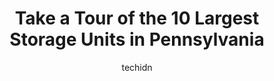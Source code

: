 ---
layout: ampstory
image: https://i0.wp.com/paketmu.com/wp-content/uploads/2023/06/life-storage-harrisburg-0-in-pennsylvania-1686365297.jpeg?resize=640,853
author: techidn
featured: false
description: Explore the diverse Storage Unit scene in Pennsylvania, home to an incredible selection of 10 establishments catering to every taste. Whether youre in search of iconic favorites or undiscov
title: Take a Tour of the 10 Largest Storage Units in Pennsylvania
cover:
   title: Take a Tour of the 10 Largest Storage Units in Pennsylvania
   subtitle: RICKPATE
   background: https://paketmu.com/wp-content/uploads/2023/06/life-storage-harrisburg-0-in-pennsylvania-1686365297.jpeg

pages: 
 - layout: thirds
   top: <h1>#1 Extra Space Storage</h1>
   bottom: "<p>The team was absolutely amazing helping us out with a unit! Simon really helped and went above and beyond with the service he provided for my wife and I! Thank you to man</p>"
   background: https://paketmu.com/wp-content/uploads/2023/06/life-storage-harrisburg-1-in-pennsylvania-1686365298.jpeg
   backgroundblur: true
 - layout: thirds
   top: <h1>#2 Devon Self Storage</h1>
   bottom: "<p>Well, I was pretty impressed with this facility when under Cube Smart. Since Devon took over there has been no one walking the storage unit halls as before during the day</p>"
   background: https://paketmu.com/wp-content/uploads/2023/06/life-storage-harrisburg-2-in-pennsylvania-1686365299.jpeg
   cta:
      link: https://paketmu.com/take-a-tour-of-the-10-largest-storage-units-in-pennsylvania/
      text: Take a Tour of the 10 Largest Storage Units in Pennsylvania
 - layout: thirds
   top: <h1>#3 Store Space Self Storage</h1>
   bottom: "<p>I had a great experience here! Kaila was so accommodating! She got my unit and lock for me immediately and everything happened so seamlessly. It was an all around very pl</p>"
   background: https://paketmu.com/wp-content/uploads/2023/06/life-storage-harrisburg-3-in-pennsylvania-1686365300.jpeg
   cta:
      link: https://paketmu.com/take-a-tour-of-the-10-largest-storage-units-in-pennsylvania/
      text: Take a Tour of the 10 Largest Storage Units in Pennsylvania
 - layout: thirds
   top: <h1>#4 iStorage Self Storage</h1>
   bottom: "<p>4353 Oregon Pike, Ephrata, PA 17522, United States</p>"
   background: https://images.unsplash.com/photo-1527066579998-dbbae57f45ce?ixlib=rb-4.0.3&ixid=MnwxMjA3fDB8MHxwaG90by1wYWdlfHx8fGVufDB8fHx8&auto=format&fit=crop&w=640&h=853&q=80
   cta:
      link: https://paketmu.com/take-a-tour-of-the-10-largest-storage-units-in-pennsylvania/
      text: Take a Tour of the 10 Largest Storage Units in Pennsylvania
 - layout: thirds
   top: <h1>#5 CubeSmart Self Storage</h1>
   bottom: "<p>500 Mildred Ave, Primos, PA 19018, United States</p>"
   background: https://images.unsplash.com/photo-1522441815192-d9f04eb0615c?ixlib=rb-4.0.3&ixid=MnwxMjA3fDB8MHxwaG90by1wYWdlfHx8fGVufDB8fHx8&auto=format&fit=crop&w=640&h=853&q=80
   cta:
      link: https://paketmu.com/take-a-tour-of-the-10-largest-storage-units-in-pennsylvania/
      text: Take a Tour of the 10 Largest Storage Units in Pennsylvania
 - layout: thirds
   top: <h1>#6 Life Storage - Harrisburg</h1>
   bottom: "<p>958 Peiffers Ln, Harrisburg, PA 17109, United States</p>"
   background: https://images.unsplash.com/photo-1618556658017-fd9c732d1360?ixlib=rb-4.0.3&ixid=MnwxMjA3fDB8MHxwaG90by1wYWdlfHx8fGVufDB8fHx8&auto=format&fit=crop&w=640&h=853&q=80
   cta:
      link: https://paketmu.com/take-a-tour-of-the-10-largest-storage-units-in-pennsylvania/
      text: Take a Tour of the 10 Largest Storage Units in Pennsylvania
 - layout: thirds
   top: <h1>#7 Plymouth Storage</h1>
   bottom: "<p>627 W Main St, Plymouth, PA 18651, United States</p>"
   background: https://images.unsplash.com/photo-1597773150796-e5c14ebecbf5?ixlib=rb-4.0.3&ixid=MnwxMjA3fDB8MHxwaG90by1wYWdlfHx8fGVufDB8fHx8&auto=format&fit=crop&w=640&h=853&q=80
   cta:
      link: https://paketmu.com/take-a-tour-of-the-10-largest-storage-units-in-pennsylvania/
      text: Take a Tour of the 10 Largest Storage Units in Pennsylvania
 - layout: thirds
   middle: Continue reading...
   background: https://images.unsplash.com/photo-1614648718611-0635f29016cb?ixlib=rb-4.0.3&ixid=MnwxMjA3fDB8MHxwaG90by1wYWdlfHx8fGVufDB8fHx8&auto=format&fit=crop&w=640&h=853&q=80
   cta:
      link: https://paketmu.com/take-a-tour-of-the-10-largest-storage-units-in-pennsylvania/
      text: Take a Tour of the 10 Largest Storage Units in Pennsylvania
      
---